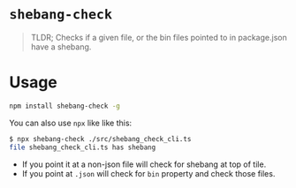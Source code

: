 # `shebang-check`

> TLDR; Checks if a given file, or the bin files pointed to in package.json have a shebang.

# Usage

```bash
npm install shebang-check -g 
```

You can also use `npx` like like this:

```bash
$ npx shebang-check ./src/shebang_check_cli.ts 
file shebang_check_cli.ts has shebang
```

* If you point it at a non-json file will check for shebang at top of tile.
* If you point at `.json` will check for `bin` property and check those files.